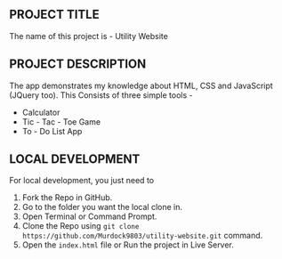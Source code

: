 ## PROJECT TITLE
The name of this project is - Utility Website

## PROJECT DESCRIPTION
The app demonstrates my knowledge about HTML, CSS and JavaScript (JQuery too). This Consists of three simple tools - 
* Calculator
* Tic - Tac - Toe Game
* To - Do List App

## LOCAL DEVELOPMENT
For local development, you just need to 
1. Fork the Repo in GitHub.
2. Go to the folder you want the local clone in.
3. Open Terminal or Command Prompt.
4. Clone the Repo using `git clone https://github.com/Murdock9803/utility-website.git` command.
5. Open the `index.html` file or Run the project in Live Server.
